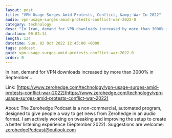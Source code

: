 ```yaml
---
layout: post
title: "VPN Usage Surges Amid Protests, Conflict, &amp; War In 2022"
audio: vpn-usage-surges-amid-protests-conflict-war-2022-0
category: technology
desc: "In Iran, demand for VPN downloads increased by more than 3000% in September..."
duration: 00:02:14
length: 134
datetime: Sun, 02 Oct 2022 12:45:00 +0000
tags: podcast
guid: vpn-usage-surges-amid-protests-conflict-war-2022-0
order: 0
---
```

In Iran, demand for VPN downloads increased by more than 3000% in September...

Link: [https://www.zerohedge.com/technology/vpn-usage-surges-amid-protests-conflict-war-2022](https://www.zerohedge.com/technology/vpn-usage-surges-amid-protests-conflict-war-2022)

About: The Zerohedge Podcast is a non-commercial, automated program, designed to give people a way to get news from Zerohedge in an audio format.  I am actively working on tweaking and improving the setup to create a better listening experience (September 2022).  Suggestions are welcome: [zerohedgePodcast@outlook.com](mailto:zerohedgePodcast@outlook.com)